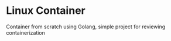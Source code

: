 <h1>Linux Container</h1>

<p> Container from scratch using Golang, simple project for reviewing containerization </p>
